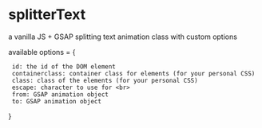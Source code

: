 # splitterText
a vanilla JS + GSAP splitting text animation class with custom options


 available options = {
    
     id: the id of the DOM element
     containerclass: container class for elements (for your personal CSS)
     class: class of the elements (for your personal CSS)
     escape: character to use for <br>
     from: GSAP animation object
     to: GSAP animation object
}
    

